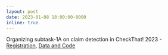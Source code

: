 ```yaml
---
layout: post
date: 2023-01-08 18:00:00-0000
inline: true
---
```


Organizing subtask-1A on claim detection in CheckThat! 2023 - [Registration](https://clef2023-labs-registration.dei.unipd.it/registrationForm.php), [Data and Code](https://gitlab.com/checkthat_lab/clef2023-checkthat-lab)

